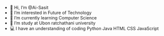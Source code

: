 - 👋 Hi, I’m @Ai-Sasit
- 👀 I’m interested in Future of Technology
- 🌱 I’m currently learning Computer Science
- 💞️ I’m study at Ubon ratchathani university
- 💻 I have an understanding of coding Python Java HTML CSS JavaScript
<!---
Ai-Sasit/Ai-Sasit is a ✨ special ✨ repository because its `README.md` (this file) appears on your GitHub profile.
You can click the Preview link to take a look at your changes.
--->
